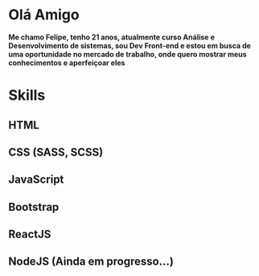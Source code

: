 <h1>Olá Amigo</h1>

<strong>Me chamo Felipe, tenho 21 anos, atualmente curso Análise e Desenvolvimento de sistemas, sou Dev Front-end e estou em busca de uma oportunidade no mercado de trabalho, onde quero mostrar meus conhecimentos e aperfeiçoar eles</strong>

<h1>Skills</h1>
<h2>HTML</h2>
<h2>CSS (SASS, SCSS)</h2>
<h2>JavaScript</h2>
<h2>Bootstrap</h2>
<h2>ReactJS</h2>
<h2>NodeJS (Ainda em progresso...)<h2>
<!--
**Felipe-HVSilva/Felipe-HVSilva** is a ✨ _special_ ✨ repository because its `README.md` (this file) appears on your GitHub profile.

Here are some ideas to get you started:

- 🔭 I’m currently working on ...
- 🌱 I’m currently learning ...
- 👯 I’m looking to collaborate on ...
- 🤔 I’m looking for help with ...
- 💬 Ask me about ...
- 📫 How to reach me: ...
- 😄 Pronouns: ...
- ⚡ Fun fact: ...
-->
